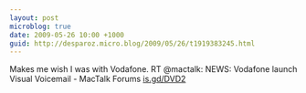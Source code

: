 ```yaml
---
layout: post
microblog: true
date: 2009-05-26 10:00 +1000
guid: http://desparoz.micro.blog/2009/05/26/t1919383245.html
---
```

Makes me wish I was with Vodafone. RT @mactalk: NEWS: Vodafone launch Visual Voicemail - MacTalk Forums [is.gd/DVD2](http://is.gd/DVD2)
